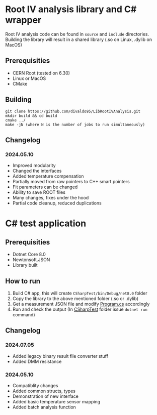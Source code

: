 # Root IV analysis library and C# wrapper

Root IV analysis code can be found in `source` and `include` directories. Building the library will result in a shared library (.so on Linux, .dylib on MacOS)

## Prerequisities
* CERN Root (tested on 6.30)
* Linux or MacOS
* CMake

## Building
```
git clone https://github.com/divaldo95/LibRootIVAnalysis.git
mkdir build && cd build
cmake ../
make -jN (where N is the number of jobs to run simultaneously)
```

## Changelog
### 2024.05.10
- Improved modularity
- Changed the interfaces
- Added temperature compensation
- Partially moved from raw pointers to C++ smart pointers
- Fit parameters can be changed
- Ability to save ROOT files
- Many changes, fixes under the hood
- Partial code cleanup, reduced duplications

# C# test application

## Prerequisities
* Dotnet Core 8.0
* Newtonsoft.JSON
* Library built

## How to run
1. Build C# app, this will create `CSharpTest/bin/Debug/net8.0` folder
2. Copy the library to the above mentioned folder (.so or .dylib)
3. Get a measurement JSON file and modify [Program.cs](CSharpTest/Program.cs) accordingly
4. Run and check the output (In [CSharpTest](CSharpTest) folder issue `dotnet run` command)

## Changelog
### 2024.07.05
- Added legacy binary result file converter stuff
- Added DMM resistance

### 2024.05.10
- Compatiblity changes
- Added common structs, types
- Demonstration of new interface
- Added basic temperature sensor mapping
- Added batch analysis function